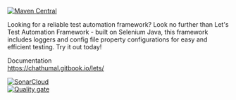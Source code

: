[![Maven Central](https://img.shields.io/maven-central/v/io.github.cozyloon/lets-core.svg?label=Maven%20Central)](https://search.maven.org/search?q=g:%22io.github.cozyloon%22%20AND%20a:%22lets-core%22)

Looking for a reliable test automation framework? Look no further than Let's Test Automation Framework - built on Selenium Java, this framework includes loggers and config file property configurations for easy and efficient testing. Try it out today!  

Documentation  
https://chathumal.gitbook.io/lets/

[![SonarCloud](https://sonarcloud.io/images/project_badges/sonarcloud-white.svg)](https://sonarcloud.io/summary/new_code?id=cozyloon_LetsCore-Selenium-Wrapper)  
[![Quality gate](https://sonarcloud.io/api/project_badges/quality_gate?project=cozyloon_LetsCore-Selenium-Wrapper)](https://sonarcloud.io/summary/new_code?id=cozyloon_LetsCore-Selenium-Wrapper)
